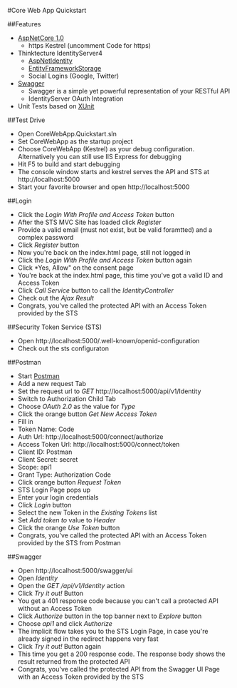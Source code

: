 #Core Web App Quickstart

##Features
- [AspNetCore 1.0](https://docs.asp.net/en/latest/)
    - https Kestrel (uncomment Code for https)
- Thinktecture IdentityServer4
    - [AspNetIdentity](https://github.com/IdentityServer/IdentityServer4.AspNetIdentity)
    - [EntityFrameworkStorage](https://github.com/IdentityServer/IdentityServer4.Samples/tree/dev/Quickstarts/8_EntityFrameworkStorage)
    - Social Logins (Google, Twitter)
- [Swagger](http://swagger.io/)
	- Swagger is a simple yet powerful representation of your RESTful API 
    - IdentityServer OAuth Integration
- Unit Tests based on [XUnit](https://xunit.github.io/docs/getting-started-dotnet-core.html)

##Test Drive
- Open CoreWebApp.Quickstart.sln
- Set CoreWebApp as the startup project
- Choose CoreWebApp (Kestrel) as your debug configuration. Alternatively you can still use IIS Express for debugging
- Hit F5 to build and start debugging
- The console window starts and kestrel serves the API and STS at http://localhost:5000
- Start your favorite browser and open http://localhost:5000

##Login
- Click the *Login With Profile and Access Token* button
- After the STS MVC Site has loaded click *Register*
- Provide a valid email (must not exist, but be valid foramtted) and a complex password
- Click *Register* button
- Now you're back on the index.html page, still not logged in
- Click the *Login With Profile and Access Token* button again
- Click *Yes, Allow" on the consent page
- You're back at the index.html page, this time you've got a valid ID and Access Token
- Click *Call Service* button to call the *IdentityController*
- Check out the *Ajax Result*
- Congrats, you've called the protected API with an Access Token provided by the STS

##Security Token Service (STS)
- Open http://localhost:5000/.well-known/openid-configuration
- Check out the sts configuraton

##Postman
- Start [Postman](https://www.getpostman.com/)
- Add a new request Tab
- Set the request url to *GET* http://localhost:5000/api/v1/Identity
- Switch to Authorization Child Tab
- Choose *OAuth 2.0* as the value for *Type*
- Click the orange button *Get New Access Token*
- Fill in 
 - Token Name: Code
 - Auth Url: http://localhost:5000/connect/authorize
 - Access Token Url: http://localhost:5000/connect/token
 - Client ID: Postman
 - Client Secret: secret
 - Scope: api1
 - Grant Type: Authorization Code
- Click orange button *Request Token*
- STS Login Page pops up
- Enter your login credentials
- Click *Login* button
- Select the new Token in the *Existing Tokens* list
- Set *Add token to* value to *Header*
- Click the orange *Use Token* button
- Congrats, you've called the protected API with an Access Token provided by the STS from Postman

##Swagger
- Open http://localhost:5000/swagger/ui
- Open *Identity*
- Open the *GET /api/v1/Identity* action
- Click *Try it out!* Button
- You get a 401 response code because you can't call a protected API without an Access Token
- Click *Authorize* button in the top banner next to *Explore* button
- Choose *api1* and click *Authorize*
- The implicit flow takes you to the STS Login Page, in case you're already signed in the redirect happens very fast
- Click *Try it out!* Button again
- This time you get a 200 response code. The response body shows the result returned from the protected API 
- Congrats, you've called the protected API from the Swagger UI Page with an Access Token provided by the STS

